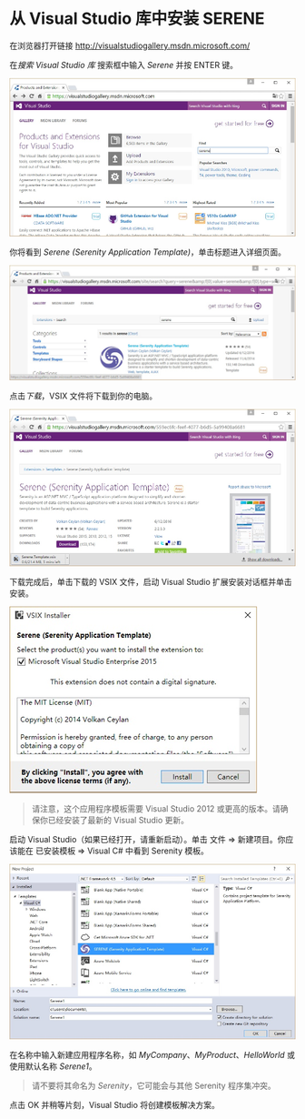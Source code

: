 # 从 Visual Studio 库中安装 SERENE

在浏览器打开链接 http://visualstudiogallery.msdn.microsoft.com/ 

在*搜索 Visual Studio 库* 搜索框中输入 *Serene* 并按 ENTER 键。

![Visual Studio Gallery](img/visual_studio_gallery.jpg)


你将看到 *Serene (Serenity Application Template)*，单击标题进入详细页面。

![Visual Studio Search Result](img/visual_studio_gallery_search_result.jpg)


点击*下载*，VSIX 文件将下载到你的电脑。

![Visual Studio Gallery Download](img/visual_studio_gallery_download.jpg)


下载完成后，单击下载的 VSIX 文件，启动 Visual Studio 扩展安装对话框并单击安装。

![VSIX Installation](img/vsix_installation.jpg)

> 请注意，这个应用程序模板需要 Visual Studio 2012 或更高的版本。请确保你已经安装了最新的 Visual Studio 更新。


启动 Visual Studio（如果已经打开，请重新启动）。单击 文件 => 新建项目。你应该能在 已安装模板 => Visual C# 中看到 Serenity 模板。

![VSIX New Project](img/vsix_new_project.jpg)


在名称中输入新建应用程序名称，如 *MyCompany*、*MyProduct*、*HelloWorld* 或使用默认名称 *Serene1*。

> 请不要将其命名为 *Serenity*，它可能会与其他 Serenity 程序集冲突。

点击 OK 并稍等片刻，Visual Studio 将创建模板解决方案。

